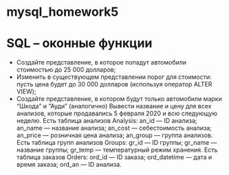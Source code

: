 # mysql_homework5


# SQL – оконные функции
* Создайте представление, в которое попадут автомобили стоимостью до 25 000 долларов;
* Изменить в существующем представлении порог для стоимости: пусть цена будет до 30 000 долларов (используя оператор ALTER VIEW);
* Создайте представление, в котором будут только автомобили марки “Шкода” и “Ауди” (аналогично) Вывести название и цену для всех анализов, которые продавались 5 февраля 2020 и всю следующую неделю. Есть таблица анализов Analysis: an_id — ID анализа; an_name — название анализа; an_cost — себестоимость анализа; an_price — розничная цена анализа; an_group — группа анализов. Есть таблица групп анализов Groups: gr_id — ID группы; gr_name — название группы; gr_temp — температурный режим хранения. Есть таблица заказов Orders: ord_id — ID заказа; ord_datetime — дата и время заказа; ord_an — ID анализа.
